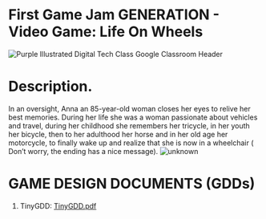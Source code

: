 # First Game Jam GENERATION - Video Game: Life On Wheels
![Purple Illustrated Digital Tech Class Google Classroom Header](https://user-images.githubusercontent.com/44000056/198942994-457d3ed1-beb8-44eb-9b78-d6c30086a6c2.png)

# Description.
In an oversight, Anna an 85-year-old woman closes her eyes to relive her best memories. During her life she was a woman passionate about vehicles and travel, during her childhood she remembers her tricycle, in her youth her bicycle, then to her adulthood her horse and in her old age her motorcycle, to finally wake up and realize that she is now in a wheelchair ( Don’t worry, the ending has a nice message).
![unknown](https://user-images.githubusercontent.com/44000056/198943348-8d2b160c-1ccf-46d5-8245-d16c01d46124.png)

# GAME DESIGN DOCUMENTS (GDDs)
1. TinyGDD:
[TinyGDD.pdf](https://github.com/Gaby030300/First-Game-Jam/files/9898472/TinyGDD.pdf)
